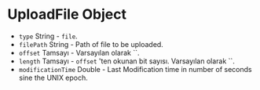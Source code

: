 # UploadFile Object

* `type` String - `file`.
* `filePath` String - Path of file to be uploaded.
* `offset` Tamsayı - Varsayılan olarak ``.
* `length` Tamsayı - `offset` 'ten okunan bit sayısı. Varsayılan olarak ``.
* `modificationTime` Double - Last Modification time in number of seconds sine the UNIX epoch.